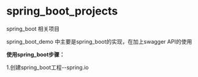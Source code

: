 # spring_boot_projects
spring_boot 相关项目

spring_boot_demo 中主要是spring_boot的实现，在加上swagger API的使用<br/>

**使用spring_boot步骤：**</br>

1.创建spring_boot工程--spring.io </br>

